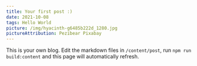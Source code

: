 ```yaml
---
title: Your first post :)
date: 2021-10-08
tags: Hello World
picture: /img/hyacinth-g6485b222d_1280.jpg
pictureAttribution: Pezibear Pixabay
---
```


This is your own blog. Edit the markdown files in `/content/post`, run `npm run build:content` and this page will automatically refresh.
